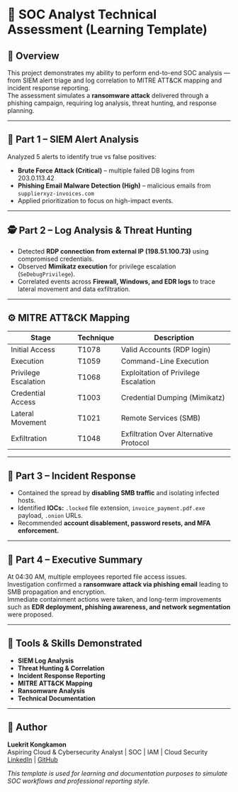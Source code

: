 # 🧩 SOC Analyst Technical Assessment (Learning Template)

## 📘 Overview
This project demonstrates my ability to perform end-to-end SOC analysis — from SIEM alert triage and log correlation to MITRE ATT&CK mapping and incident response reporting.  
The assessment simulates a **ransomware attack** delivered through a phishing campaign, requiring log analysis, threat hunting, and response planning.

---

## 🧠 Part 1 – SIEM Alert Analysis
Analyzed 5 alerts to identify true vs false positives:
- **Brute Force Attack (Critical)** – multiple failed DB logins from 203.0.113.42  
- **Phishing Email Malware Detection (High)** – malicious emails from `supplierxyz-invoices.com`  
- Applied prioritization to focus on high-impact events.

---

## 🕵️ Part 2 – Log Analysis & Threat Hunting
- Detected **RDP connection from external IP (198.51.100.73)** using compromised credentials.  
- Observed **Mimikatz execution** for privilege escalation (`SeDebugPrivilege`).  
- Correlated events across **Firewall, Windows, and EDR logs** to trace lateral movement and data exfiltration.

---

## ⚙️ MITRE ATT&CK Mapping

| Stage | Technique | Description |
|--------|------------|-------------|
| Initial Access | T1078 | Valid Accounts (RDP login) |
| Execution | T1059 | Command-Line Execution |
| Privilege Escalation | T1068 | Exploitation of Privilege Escalation |
| Credential Access | T1003 | Credential Dumping (Mimikatz) |
| Lateral Movement | T1021 | Remote Services (SMB) |
| Exfiltration | T1048 | Exfiltration Over Alternative Protocol |

---

## 🚨 Part 3 – Incident Response
- Contained the spread by **disabling SMB traffic** and isolating infected hosts.  
- Identified **IOCs:** `.locked` file extension, `invoice_payment.pdf.exe` payload, `.onion` URLs.  
- Recommended **account disablement, password resets, and MFA enforcement.**

---

## 🧾 Part 4 – Executive Summary
At 04:30 AM, multiple employees reported file access issues.  
Investigation confirmed a **ransomware attack via phishing email** leading to SMB propagation and encryption.  
Immediate containment actions were taken, and long-term improvements such as **EDR deployment, phishing awareness, and network segmentation** were proposed.

---

## 🧩 Tools & Skills Demonstrated
- **SIEM Log Analysis**
- **Threat Hunting & Correlation**
- **Incident Response Reporting**
- **MITRE ATT&CK Mapping**
- **Ransomware Analysis**
- **Technical Documentation**

---

## 👤 Author
**Luekrit Kongkamon**  
Aspiring Cloud & Cybersecurity Analyst | SOC | IAM | Cloud Security  
[LinkedIn](https://linkedin.com/in/luekritkongkamon) | [GitHub](https://github.com/luekrit)

 *This template is used for learning and documentation purposes to simulate SOC workflows and professional reporting style.*
